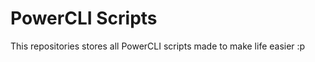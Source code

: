 PowerCLI Scripts
================

This repositories stores all PowerCLI scripts made to make life easier :p
